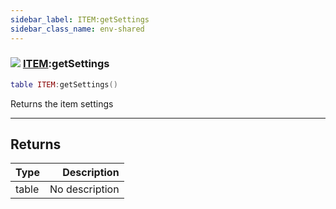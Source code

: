 ```yaml
---
sidebar_label: ITEM:getSettings
sidebar_class_name: env-shared
---
```


### ![](/img/wiki/shared.png) [ITEM](../item/README.md):getSettings

```lua
table ITEM:getSettings()
```

Returns the item settings<br/>

-----------------
## Returns

| Type   | Description |
| ------ | ----------: |
| table | No description |
